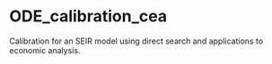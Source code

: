 # ODE_calibration_cea
Calibration for an SEIR model using direct search and applications to economic analysis.
